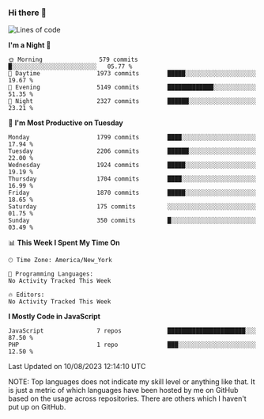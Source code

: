 ### Hi there 👋

<!--
**LynxJinxxy/LynxJinxxy** is a ✨ _special_ ✨ repository because its `README.md` (this file) appears on your GitHub profile.

Here are some ideas to get you started:

- 🔭 I’m currently working on ...
- 🌱 I’m currently learning ...
- 👯 I’m looking to collaborate on ...
- 🤔 I’m looking for help with ...
- 💬 Ask me about ...
- 📫 How to reach me: ...
- 😄 Pronouns: ...
- ⚡ Fun fact: ...
-->

<!--START_SECTION:waka-->
![Lines of code](https://img.shields.io/badge/From%20Hello%20World%20I%27ve%20Written-18.6%20million%20lines%20of%20code-blue)

**I'm a Night 🦉** 

```text
🌞 Morning                579 commits         █░░░░░░░░░░░░░░░░░░░░░░░░   05.77 % 
🌆 Daytime                1973 commits        █████░░░░░░░░░░░░░░░░░░░░   19.67 % 
🌃 Evening                5149 commits        █████████████░░░░░░░░░░░░   51.35 % 
🌙 Night                  2327 commits        ██████░░░░░░░░░░░░░░░░░░░   23.21 % 
```
📅 **I'm Most Productive on Tuesday** 

```text
Monday                   1799 commits        ████░░░░░░░░░░░░░░░░░░░░░   17.94 % 
Tuesday                  2206 commits        ██████░░░░░░░░░░░░░░░░░░░   22.00 % 
Wednesday                1924 commits        █████░░░░░░░░░░░░░░░░░░░░   19.19 % 
Thursday                 1704 commits        ████░░░░░░░░░░░░░░░░░░░░░   16.99 % 
Friday                   1870 commits        █████░░░░░░░░░░░░░░░░░░░░   18.65 % 
Saturday                 175 commits         ░░░░░░░░░░░░░░░░░░░░░░░░░   01.75 % 
Sunday                   350 commits         █░░░░░░░░░░░░░░░░░░░░░░░░   03.49 % 
```


📊 **This Week I Spent My Time On** 

```text
🕑︎ Time Zone: America/New_York

💬 Programming Languages: 
No Activity Tracked This Week

🔥 Editors: 
No Activity Tracked This Week
```

**I Mostly Code in JavaScript** 

```text
JavaScript               7 repos             ██████████████████████░░░   87.50 % 
PHP                      1 repo              ███░░░░░░░░░░░░░░░░░░░░░░   12.50 % 
```




 Last Updated on 10/08/2023 12:14:10 UTC
<!--END_SECTION:waka-->
NOTE: Top languages does not indicate my skill level or anything like that. It is just a metric of which languages have been hosted by me on GitHub based on the usage across repositories. There are others which I haven't put up on GitHub.
